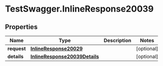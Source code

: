 # TestSwagger.InlineResponse20039

## Properties

Name | Type | Description | Notes
------------ | ------------- | ------------- | -------------
**request** | [**InlineResponse20029**](InlineResponse20029.md) |  | [optional] 
**details** | [**InlineResponse20039Details**](InlineResponse20039Details.md) |  | [optional] 


